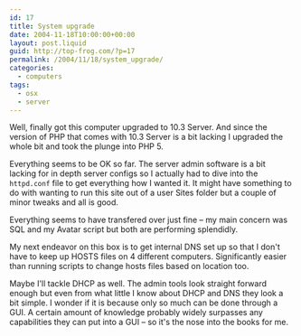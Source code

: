 ```yaml
---
id: 17
title: System upgrade
date: 2004-11-18T10:00:00+00:00
layout: post.liquid
guid: http://top-frog.com/?p=17
permalink: /2004/11/18/system_upgrade/
categories:
  - computers
tags:
  - osx
  - server
---
```

Well, finally got this computer upgraded to 10.3 Server. And since the version of PHP that comes with 10.3 Server is a bit lacking I upgraded the whole bit and took the plunge into PHP 5.

Everything seems to be OK so far. The server admin software is a bit lacking for in depth server configs so I actually had to dive into the `httpd.conf` file to get everything how I wanted it. It might have something to do with wanting to run this site out of a user Sites folder but a couple of minor tweaks and all is good.

Everything seems to have transfered over just fine – my main concern was SQL and my Avatar script but both are performing splendidly.

My next endeavor on this box is to get internal DNS set up so that I don't have to keep up HOSTS files on 4 different computers. Significantly easier than running scripts to change hosts files based on location too.

Maybe I'll tackle DHCP as well. The admin tools look straight forward enough but even from what little I know about DHCP and DNS they look a bit simple. I wonder if it is because only so much can be done through a GUI. A certain amount of knowledge probably widely surpasses any capabilities they can put into a GUI – so it's the nose into the books for me.
